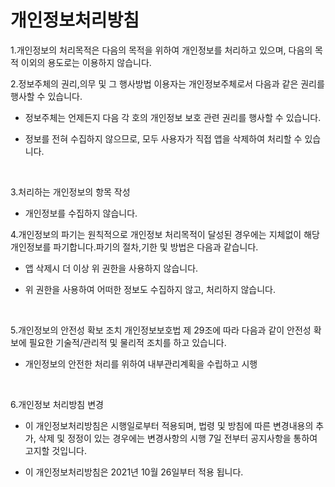 # 개인정보처리방침

1.개인정보의 처리목적은 다음의 목적을 위하여 개인정보를 처리하고 있으며, 다음의 목적 이외의 용도로는 이용하지 않습니다.

2.정보주체의 권리,의무 및 그 행사방법 이용자는 개인정보주체로서 다음과 같은 권리를 행사할 수 있습니다. 

- 정보주체는 언제든지 다음 각 호의 개인정보 보호 관련 권리를 행사할 수 있습니다.

- 정보를 전혀 수집하지 않으므로, 모두 사용자가 직접 앱을 삭제하여 처리할 수 있습니다.

​

3.처리하는 개인정보의 항목 작성

- 개인정보를 수집하지 않습니다.

4.개인정보의 파기는 원칙적으로 개인정보 처리목적이 달성된 경우에는 지체없이 해당 개인정보를 파기합니다.파기의 절차,기한 및 방법은 다음과 같습니다.

- 앱 삭제시 더 이상 위 권한을 사용하지 않습니다.

- 위 권한을 사용하여 어떠한 정보도 수집하지 않고, 처리하지 않습니다.

​

5.개인정보의 안전성 확보 조치 개인정보보호법 제 29조에 따라 다음과 같이 안전성 확보에 필요한 기술적/관리적 및 물리적 조치를 하고 있습니다.

- 개인정보의 안전한 처리를 위하여 내부관리계획을 수립하고 시행

​

6.개인정보 처리방침 변경 

- 이 개인정보처리방침은 시행일로부터 적용되며, 법령 및 방침에 따른 변경내용의 추가, 삭제 및 정정이 있는 경우에는 변경사항의 시행 7일 전부터 공지사항을 통하여 고지할 것입니다.

- 이 개인정보처리방침은 2021년 10월 26일부터 적용 됩니다.
